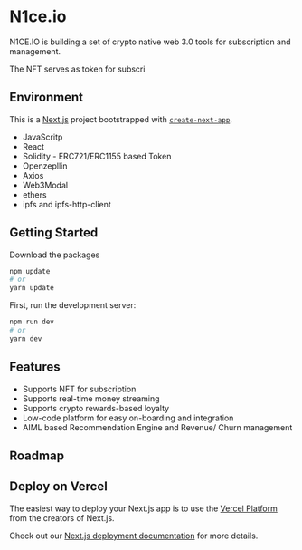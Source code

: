 # N1ce.io
N1CE.IO is building a set of crypto native web 3.0 tools for subscription and management.

The NFT serves as token for subscri


## Environment
This is a [Next.js](https://nextjs.org/) project bootstrapped with [`create-next-app`](https://github.com/vercel/next.js/tree/canary/packages/create-next-app).

- JavaScritp
- React
- Solidity - ERC721/ERC1155 based Token
- Openzepllin
- Axios
- Web3Modal
- ethers
- ipfs and ipfs-http-client


## Getting Started

Download the packages
```bash
npm update
# or
yarn update
```

First, run the development server:

```bash
npm run dev
# or
yarn dev
```

## Features

- Supports NFT for subscription
- Supports real-time money streaming
- Supports crypto rewards-based loyalty
- Low-code platform for easy on-boarding and integration
- AIML based Recommendation Engine and Revenue/ Churn management

## Roadmap

## Deploy on Vercel

The easiest way to deploy your Next.js app is to use the [Vercel Platform](https://vercel.com/new?utm_medium=default-template&filter=next.js&utm_source=create-next-app&utm_campaign=create-next-app-readme) from the creators of Next.js.

Check out our [Next.js deployment documentation](https://nextjs.org/docs/deployment) for more details.
